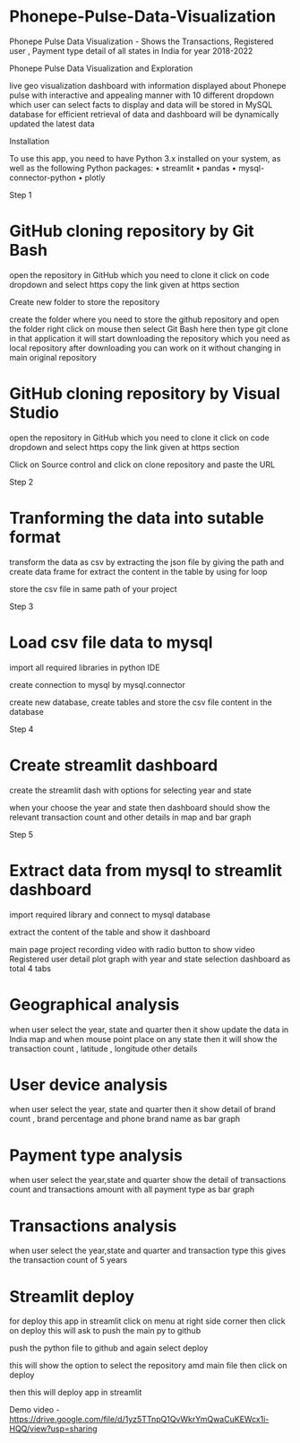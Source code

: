 # Phonepe-Pulse-Data-Visualization
Phonepe Pulse Data Visualization -  Shows the Transactions,  Registered user , Payment type detail of all states in India for year 2018-2022

Phonepe Pulse Data Visualization and Exploration 

live geo visualization dashboard with information displayed about Phonepe pulse with interactive and appealing manner with 10 different dropdown which user can select facts to display and data will be stored in MySQL database for efficient retrieval of data and dashboard will be dynamically updated the latest data   

Installation

To use this app, you need to have Python 3.x installed on your system, as well as the following Python packages: 
• streamlit 
• pandas 
• mysql-connector-python
• plotly 

Step 1 

# GitHub cloning repository by Git Bash

open the repository in GitHub which you need to clone it 
click on code dropdown and select https 
copy the link given at https section 

Create new folder to store the repository

create the folder where you need to store the github repository and open the folder
right click on mouse then select Git Bash here 
then type git clone in that application 
it will start downloading the repository which you need as local repository
after downloading you can work on it without changing in main original repository

# GitHub cloning repository by Visual Studio 

open the repository in GitHub which you need to clone it 
click on code dropdown and select https 
copy the link given at https section 

Click on Source control and click on clone repository and paste the URL 

Step 2
# Tranforming the data into sutable format

transform the data as csv by extracting the json file by giving the path 
and create data frame for extract the content in the table 
by using for loop 

store the csv file in same path of your project 

Step 3 
# Load csv file data to mysql 

import all required libraries in python IDE 

create connection to mysql by mysql.connector 

create new database, create tables and store the csv file content in the database 

Step 4 
# Create streamlit dashboard 

create the streamlit dash with options for selecting 
year and state

when your choose the year and state then dashboard should 
show the relevant transaction count and other details in map and bar graph

Step 5 
# Extract data from mysql to streamlit dashboard 

import required library and connect to mysql database 

extract the content of the table and show it dashboard 

main page 
project recording video with radio button to show video 
Registered user detail plot graph with year and state selection 
dashboard as total 4 tabs 

# Geographical analysis 

when user select the year, state and quarter then it show update the data 
in India map and when mouse point place on any state then it will show 
the transaction count , latitude , longitude other details 

# User device analysis 

when user select the year, state and quarter then it show detail of 
brand count , brand percentage and phone brand name as bar graph 


# Payment type analysis 

when user select the year,state and quarter show the detail of 
transactions count and transactions amount with all payment type as bar graph

# Transactions analysis 

when user select the year,state and quarter and transaction type 
this gives the transaction count of 5 years 


# Streamlit deploy

for deploy this app in streamlit click on menu at right side corner
then click on deploy this will ask to push the main py to github 

push the python file to github and again select deploy 

this will show the option to select the repository amd main file 
then click on deploy 

then this will deploy app in streamlit

Demo video - https://drive.google.com/file/d/1yz5TTnpQ1QvWkrYmQwaCuKEWcx1i-HQQ/view?usp=sharing
